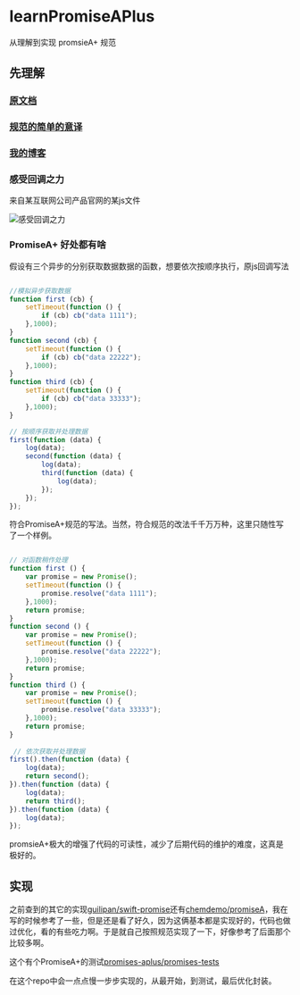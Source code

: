# learnPromiseAPlus

从理解到实现 promsieA+ 规范

## 先理解

### [原文档](https://github.com/promises-aplus/promises-spec)

### [规范的简单的意译](translation.md)

### [我的博客](http://www.xjp.in/?p=157)

### 感受回调之力

来自某互联网公司产品官网的某js文件

![感受回调之力](http://www.xjp.in/wp-content/uploads/2015/10/14192467-6AD8-400D-B09D-D04440982FDD.jpg)

### PromiseA+ 好处都有啥

假设有三个异步的分别获取数据数据的函数，想要依次按顺序执行，原js回调写法

``` javascript

//模拟异步获取数据
function first (cb) {
    setTimeout(function () {
        if (cb) cb("data 1111");
    },1000);
}
function second (cb) {
    setTimeout(function () {
        if (cb) cb("data 22222");
    },1000);
}
function third (cb) {
    setTimeout(function () {
        if (cb) cb("data 33333");
    },1000);
}

// 按顺序获取并处理数据
first(function (data) {
    log(data);
    second(function (data) {
        log(data);
        third(function (data) {
            log(data);
        });
    });
});

```

符合PromiseA+规范的写法。当然，符合规范的改法千千万万种，这里只随性写了一个样例。

``` javascript

// 对函数稍作处理
function first () {
    var promise = new Promise();
    setTimeout(function () {
        promise.resolve("data 1111");
    },1000);
    return promise;
}
function second () {
    var promise = new Promise();
    setTimeout(function () {
        promise.resolve("data 22222");
    },1000);
    return promise;
}
function third () {
    var promise = new Promise();
    setTimeout(function () {
        promise.resolve("data 33333");
    },1000);
    return promise;
}
 
 // 依次获取并处理数据
first().then(function (data) {
    log(data);
    return second();
}).then(function (data) {
    log(data);
    return third();
}).then(function (data) {
    log(data);
});


```

promsieA+极大的增强了代码的可读性，减少了后期代码的维护的难度，这真是极好的。

## 实现

之前查到的其它的实现[guilipan/swift-promise](https://github.com/guilipan/swift-promise)还有[chemdemo/promiseA](https://github.com/chemdemo/promiseA)，我在写的时候参考了一些，但是还是看了好久，因为这俩基本都是实现好的，代码也做过优化，看的有些吃力啊。于是就自己按照规范实现了一下，好像参考了后面那个比较多啊。

这个有个PromiseA+的测试[promises-aplus/promises-tests](https://github.com/promises-aplus/promises-tests)

在这个repo中会一点点慢一步步实现的，从最开始，到测试，最后优化封装。

